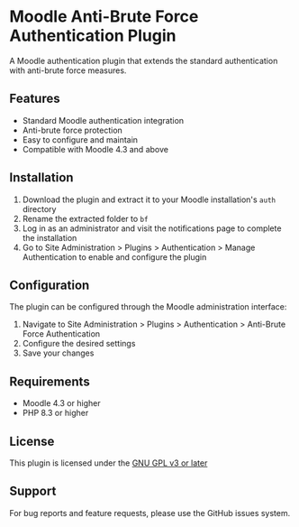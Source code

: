 # Moodle Anti-Brute Force Authentication Plugin

A Moodle authentication plugin that extends the standard authentication with anti-brute force measures.

## Features

- Standard Moodle authentication integration
- Anti-brute force protection
- Easy to configure and maintain
- Compatible with Moodle 4.3 and above

## Installation

1. Download the plugin and extract it to your Moodle installation's `auth` directory
2. Rename the extracted folder to `bf`
3. Log in as an administrator and visit the notifications page to complete the installation
4. Go to Site Administration > Plugins > Authentication > Manage Authentication to enable and configure the plugin

## Configuration

The plugin can be configured through the Moodle administration interface:

1. Navigate to Site Administration > Plugins > Authentication > Anti-Brute Force Authentication
2. Configure the desired settings
3. Save your changes

## Requirements

- Moodle 4.3 or higher
- PHP 8.3 or higher

## License

This plugin is licensed under the [GNU GPL v3 or later](http://www.gnu.org/copyleft/gpl.html)

## Support

For bug reports and feature requests, please use the GitHub issues system.
